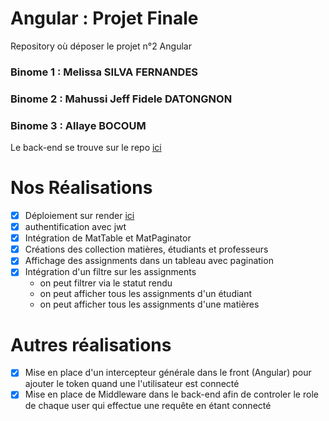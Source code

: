 # Angular : Projet Finale
Repository où déposer le projet n°2 Angular

### Binome 1 : Melissa SILVA FERNANDES

### Binome 2 : Mahussi Jeff Fidele DATONGNON

### Binome 3 : Allaye BOCOUM

 
Le back-end se trouve sur le repo [ici](https://github.com/mahussidatongnon/UCA-DS4H-MIAGE-M1-tp-angular-api)

# Nos Réalisations
- [x] Déploiement sur render [ici](https://uca-ds4h-miage-tp-final-angular-mm-web.onrender.com/)
- [x] authentification avec jwt
- [x] Intégration de MatTable et MatPaginator
- [x] Créations des collection matières, étudiants et professeurs
- [x] Affichage des assignments dans un tableau avec pagination
- [x] Intégration d'un filtre sur les assignments 
  - on peut filtrer via le statut rendu 
  - on peut afficher tous les assignments d'un étudiant
  - on peut afficher tous les assignments d'une matières



# Autres réalisations 
- [x] Mise en place d'un intercepteur générale dans le front (Angular) pour ajouter le token quand une l'utilisateur est connecté
- [x] Mise en place de Middleware dans le back-end afin de controler le role de chaque user qui effectue une requête en étant connecté